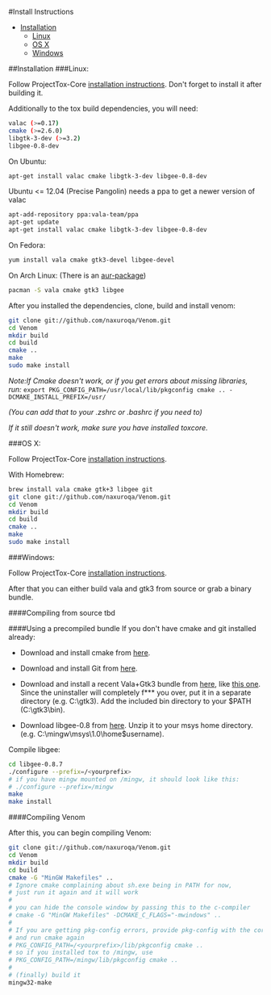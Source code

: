 #Install Instructions

- [Installation](#installation)
    - [Linux](#linux)
    - [OS X](#osx)
    - [Windows](#windows)

<a name="installation" />
##Installation

<a name="linux" />
###Linux:

Follow ProjectTox-Core [installation instructions](https://github.com/irungentoo/ProjectTox-Core/blob/master/INSTALL.md#linux).
Don't forget to install it after building it.

Additionally to the tox build dependencies, you will need:

```bash
valac (>=0.17)
cmake (>=2.6.0)
libgtk-3-dev (>=3.2)
libgee-0.8-dev
```

On Ubuntu:

```bash
apt-get install valac cmake libgtk-3-dev libgee-0.8-dev
```

Ubuntu <= 12.04 (Precise Pangolin) needs a ppa to get a newer version of valac
```bash
apt-add-repository ppa:vala-team/ppa
apt-get update
apt-get install valac cmake libgtk-3-dev libgee-0.8-dev
```

On Fedora:

```bash
yum install vala cmake gtk3-devel libgee-devel
```

On Arch Linux: (There is an [aur-package](https://aur.archlinux.org/packages/venom-git))

```bash
pacman -S vala cmake gtk3 libgee
```

After you installed the dependencies, clone, build and install venom:

```bash
git clone git://github.com/naxuroqa/Venom.git
cd Venom
mkdir build
cd build
cmake ..
make
sudo make install
```

*Note:If Cmake doesn't work, or if you get errors about missing libraries, run:* ```export PKG_CONFIG_PATH=/usr/local/lib/pkgconfig cmake .. -DCMAKE_INSTALL_PREFIX=/usr/```

*(You can add that to your .zshrc or .bashrc if you need to)*

*If it still doesn't work, make sure you have installed toxcore.*

<a name="osx" />
###OS X:

Follow ProjectTox-Core [installation instructions](https://github.com/irungentoo/ProjectTox-Core/blob/master/INSTALL.md#os-x).

With Homebrew:
```bash
brew install vala cmake gtk+3 libgee git
git clone git://github.com/naxuroqa/Venom.git
cd Venom
mkdir build
cd build
cmake ..
make
sudo make install
```

<a name="windows" />
###Windows:

Follow ProjectTox-Core [installation instructions](https://github.com/irungentoo/ProjectTox-Core/blob/master/INSTALL.md#windows).

After that you can either build vala and gtk3 from source or grab a binary bundle.

####Compiling from source
tbd

####Using a precompiled bundle
If you don't have cmake and git installed already:
* Download and install cmake from [here](http://www.cmake.org/cmake/resources/software.html).
* Download and install Git from [here](http://git-scm.com/download/win).

* Download and install a recent Vala+Gtk3 bundle from [here](http://www.tarnyko.net/dl/),
like [this one](http://www.tarnyko.net/repo/vala-0.20.1_\(GTK+-3.6.4\)\(TARNYKO\).exe).
Since the uninstaller will completely f*** you over, put it in a separate directory (e.g. C:\gtk3).
Add the included bin directory to your $PATH (C:\gtk3\bin).

* Download libgee-0.8 from [here](http://download.gnome.org/sources/libgee/0.8/libgee-0.8.7.tar.xz).
  Unzip it to your msys home directory. (e.g. C:\mingw\msys\1.0\home\$username).

Compile libgee:
```bash
cd libgee-0.8.7
./configure --prefix=/<yourprefix>
# if you have mingw mounted on /mingw, it should look like this:
# ./configure --prefix=/mingw
make
make install
```

####Compiling Venom

After this, you can begin compiling Venom:

```bash
git clone git://github.com/naxuroqa/Venom.git
cd Venom
mkdir build
cd build
cmake -G "MinGW Makefiles" ..
# Ignore cmake complaining about sh.exe being in PATH for now,
# just run it again and it will work
# 
# you can hide the console window by passing this to the c-compiler
# cmake -G "MinGW Makefiles" -DCMAKE_C_FLAGS="-mwindows" ..
# 
# If you are getting pkg-config errors, provide pkg-config with the correct path
# and run cmake again
# PKG_CONFIG_PATH=/<yourprefix>/lib/pkgconfig cmake ..
# so if you installed tox to /mingw, use
# PKG_CONFIG_PATH=/mingw/lib/pkgconfig cmake ..
# 
# (finally) build it
mingw32-make
```
